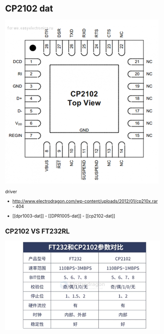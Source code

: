 
# CP2102 dat 

![](19-15-16-10-08-2023.png)

driver 

- http://www.electrodragon.com/wp-content/uploads/2012/01/cp210x.rar - 404 



- [[dpr1003-dat]] - [[DPR1005-dat]] - [[cp2102-dat]]


## CP2102 VS FT232RL 

![](2024-11-04-14-49-16.png)